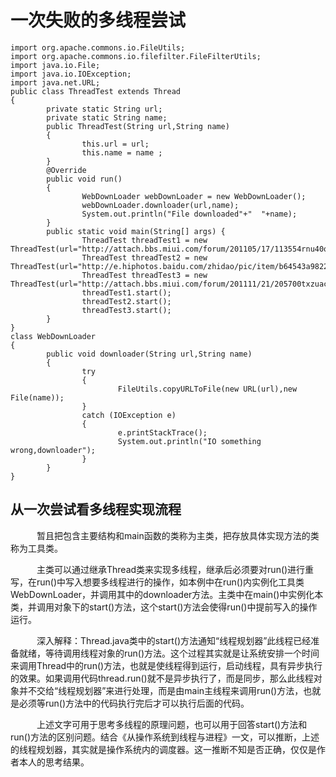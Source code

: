 一次失败的多线程尝试
=========================
```
import org.apache.commons.io.FileUtils;
import org.apache.commons.io.filefilter.FileFilterUtils;
import java.io.File;
import java.io.IOException;
import java.net.URL;
public class ThreadTest extends Thread
{
        private static String url;
        private static String name;
        public ThreadTest(String url,String name)
        {
                this.url = url;
                this.name = name ;
        }
        @Override
        public void run()
        {
                WebDownLoader webDownLoader = new WebDownLoader();
                webDownLoader.downloader(url,name);
                System.out.println("File downloaded"+"  "+name);
        }
        public static void main(String[] args) {
                ThreadTest threadTest1 = new ThreadTest(url="http://attach.bbs.miui.com/forum/201105/17/113554rnu40q7nbgnn3lgq.jpg",name="1.jpg");
                ThreadTest threadTest2 = new ThreadTest(url="http://e.hiphotos.baidu.com/zhidao/pic/item/b64543a98226cffc7a951157b8014a90f703ea9c.jpg",name="2.jpg");
                ThreadTest threadTest3 = new ThreadTest(url="http://attach.bbs.miui.com/forum/201111/21/205700txzuacubbcy91u99.jpg",name="3.jpg");
                threadTest1.start();
                threadTest2.start();
                threadTest3.start();
        }
}
class WebDownLoader
{
        public void downloader(String url,String name)
        {
                try
                {
                        FileUtils.copyURLToFile(new URL(url),new File(name));
                }
                catch (IOException e)
                {
                        e.printStackTrace();
                        System.out.println("IO something wrong,downloader");
                }
        }
}
```

##   从一次尝试看多线程实现流程

&#8195;&#8195;&#8195;暂且把包含主要结构和main函数的类称为主类，把存放具体实现方法的类称为工具类。

&#8195;&#8195;&#8195;主类可以通过继承Thread类来实现多线程，继承后必须要对run()进行重写，在run()中写入想要多线程进行的操作，如本例中在run()内实例化工具类WebDownLoader，并调用其中的downloader方法。主类中在main()中实例化本类，并调用对象下的start()方法，这个start()方法会使得run()中提前写入的操作运行。

&#8195;&#8195;&#8195;深入解释：Thread.java类中的start()方法通知“线程规划器”此线程已经准备就绪，等待调用线程对象的run()方法。这个过程其实就是让系统安排一个时间来调用Thread中的run()方法，也就是使线程得到运行，启动线程，具有异步执行的效果。如果调用代码thread.run()就不是异步执行了，而是同步，那么此线程对象并不交给“线程规划器”来进行处理，而是由main主线程来调用run()方法，也就是必须等run()方法中的代码执行完后才可以执行后面的代码。

&#8195;&#8195;&#8195;上述文字可用于思考多线程的原理问题，也可以用于回答start()方法和run()方法的区别问题。结合《从操作系统到线程与进程》一文，可以推断，上述的线程规划器，其实就是操作系统内的调度器。这一推断不知是否正确，仅仅是作者本人的思考结果。

